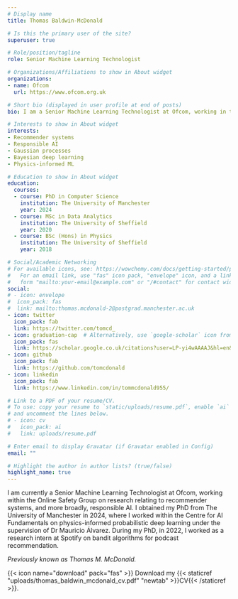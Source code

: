 ```yaml
---
# Display name
title: Thomas Baldwin-McDonald

# Is this the primary user of the site?
superuser: true

# Role/position/tagline
role: Senior Machine Learning Technologist

# Organizations/Affiliations to show in About widget
organizations:
- name: Ofcom
  url: https://www.ofcom.org.uk

# Short bio (displayed in user profile at end of posts)
bio: I am a Senior Machine Learning Technologist at Ofcom, working in the Online Safety Group on research relating to recommender systems and responsible AI.

# Interests to show in About widget
interests:
- Recommender systems
- Responsible AI
- Gaussian processes
- Bayesian deep learning
- Physics-informed ML

# Education to show in About widget
education:
  courses:
  - course: PhD in Computer Science
    institution: The University of Manchester
    year: 2024
  - course: MSc in Data Analytics
    institution: The University of Sheffield
    year: 2020
  - course: BSc (Hons) in Physics
    institution: The University of Sheffield
    year: 2018

# Social/Academic Networking
# For available icons, see: https://wowchemy.com/docs/getting-started/page-builder/#icons
#   For an email link, use "fas" icon pack, "envelope" icon, and a link in the
#   form "mailto:your-email@example.com" or "/#contact" for contact widget.
social:
# - icon: envelope
#  icon_pack: fas
#  link: mailto:thomas.mcdonald-2@postgrad.manchester.ac.uk
- icon: twitter
  icon_pack: fab
  link: https://twitter.com/tomcd_
- icon: graduation-cap  # Alternatively, use `google-scholar` icon from `ai` icon pack
  icon_pack: fas
  link: https://scholar.google.co.uk/citations?user=LP-yi4wAAAAJ&hl=en&oi=ao
- icon: github
  icon_pack: fab
  link: https://github.com/tomcdonald
- icon: linkedin
  icon_pack: fab
  link: https://www.linkedin.com/in/tommcdonald955/

# Link to a PDF of your resume/CV.
# To use: copy your resume to `static/uploads/resume.pdf`, enable `ai` icons in `params.toml`, 
# and uncomment the lines below.
# - icon: cv
#   icon_pack: ai
#   link: uploads/resume.pdf

# Enter email to display Gravatar (if Gravatar enabled in Config)
email: ""

# Highlight the author in author lists? (true/false)
highlight_name: true
---
```


I am currently a Senior Machine Learning Technologist at Ofcom, working within the Online Safety Group on research relating to recommender systems, and more broadly, responsible AI. I obtained my PhD from The University of Manchester in 2024, where I worked within the Centre for AI Fundamentals on physics-informed probabilistic deep learning under the supervision of Dr Mauricio Álvarez. During my PhD, in 2022, I worked as a research intern at Spotify on bandit algorithms for podcast recommendation.

*Previously known as Thomas M. McDonald.*

{{< icon name="download" pack="fas" >}} Download my {{< staticref "uploads/thomas_baldwin_mcdonald_cv.pdf" "newtab" >}}CV{{< /staticref >}}.
